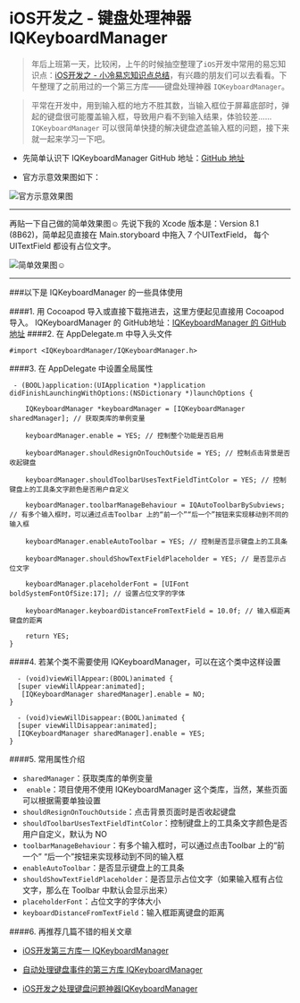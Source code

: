 # iOS开发之 - 键盘处理神器 IQKeyboardManager

>   年后上班第一天，比较闲，上午的时候抽空整理了` iOS `开发中常用的易忘知识点：[iOS开发之 - 小冷易忘知识点总结](http://www.jianshu.com/p/328a4c65dc5c)，有兴趣的朋友们可以去看看。下午整理了之前用过的一个第三方库——键盘处理神器  `IQKeyboardManager`。

> 平常在开发中，用到输入框的地方不胜其数，当输入框位于屏幕底部时，弹起的键盘很可能覆盖输入框，导致用户看不到输入结果，体验较差...... `IQKeyboardManager` 可以很简单快捷的解决键盘遮盖输入框的问题，接下来就一起来学习一下吧。

- 先简单认识下 IQKeyboardManager
GitHub 地址：[GitHub 地址](https://github.com/hackiftekhar/IQKeyboardManager)

- 官方示意效果图如下：

![官方示意效果图](http://upload-images.jianshu.io/upload_images/2665449-85b8ad91640b23c3.gif?imageMogr2/auto-orient/strip)

--------
再贴一下自己做的简单效果图☺️
先说下我的 Xcode 版本是：Version 8.1 (8B62)，简单起见直接在 Main.storyboard 中拖入 7 个UITextField， 每个 UITextField 都设有占位文字。

![简单效果图☺️](http://upload-images.jianshu.io/upload_images/2665449-1cabc35287b06995.gif?imageMogr2/auto-orient/strip)


--------
###以下是 IQKeyboardManager 的一些具体使用

####1. 用 Cocoapod  导入或直接下载拖进去，这里方便起见直接用 Cocoapod 导入。
IQKeyboardManager 的 GitHub地址：[IQKeyboardManager 的 GitHub 地址](https://github.com/hackiftekhar/IQKeyboardManager)
####2. 在 AppDelegate.m 中导入头文件 
```
#import <IQKeyboardManager/IQKeyboardManager.h> 
```
####3. 在 AppDelegate 中设置全局属性
```
 - (BOOL)application:(UIApplication *)application didFinishLaunchingWithOptions:(NSDictionary *)launchOptions {

    IQKeyboardManager *keyboardManager = [IQKeyboardManager sharedManager]; // 获取类库的单例变量

    keyboardManager.enable = YES; // 控制整个功能是否启用

    keyboardManager.shouldResignOnTouchOutside = YES; // 控制点击背景是否收起键盘

    keyboardManager.shouldToolbarUsesTextFieldTintColor = YES; // 控制键盘上的工具条文字颜色是否用户自定义

    keyboardManager.toolbarManageBehaviour = IQAutoToolbarBySubviews; // 有多个输入框时，可以通过点击Toolbar 上的“前一个”“后一个”按钮来实现移动到不同的输入框

    keyboardManager.enableAutoToolbar = YES; // 控制是否显示键盘上的工具条

    keyboardManager.shouldShowTextFieldPlaceholder = YES; // 是否显示占位文字

    keyboardManager.placeholderFont = [UIFont boldSystemFontOfSize:17]; // 设置占位文字的字体

    keyboardManager.keyboardDistanceFromTextField = 10.0f; // 输入框距离键盘的距离

    return YES;
}
```
####4. 若某个类不需要使用 IQKeyboardManager，可以在这个类中这样设置
```
  - (void)viewWillAppear:(BOOL)animated {
  [super viewWillAppear:animated];
   [IQKeyboardManager sharedManager].enable = NO;
}

  - (void)viewWillDisappear:(BOOL)animated {
  [super viewWillDisappear:animated]; 
  [IQKeyboardManager sharedManager].enable = YES;
}
```
####5. 常用属性介绍

- `sharedManager`：获取类库的单例变量
- ` enable`：项目使用不使用 IQKeyboardManager 这个类库，当然，某些页面可以根据需要单独设置
- `shouldResignOnTouchOutside`：点击背景页面时是否收起键盘
- `shouldToolbarUsesTextFieldTintColor`：控制键盘上的工具条文字颜色是否用户自定义，默认为 NO
- `toolbarManageBehaviour`：有多个输入框时，可以通过点击Toolbar 上的“前一个” “后一个”按钮来实现移动到不同的输入框
- `enableAutoToolbar`：是否显示键盘上的工具条
- `shouldShowTextFieldPlaceholder`：是否显示占位文字（如果输入框有占位文字，那么在 Toolbar 中默认会显示出来）
- `placeholderFont`：占位文字的字体大小
- `keyboardDistanceFromTextField`：输入框距离键盘的距离

####6. 再推荐几篇不错的相关文章
   - [iOS开发第三方库一 IQKeyboardManager](http://www.jianshu.com/p/01c0682003a9)

- [自动处理键盘事件的第三方库 IQKeyboardManager](https://my.oschina.net/u/1418722/blog/384477)

- [iOS开发之处理键盘问题神器IQKeyboardManager](http://www.jianshu.com/p/3ea3db5429f3)